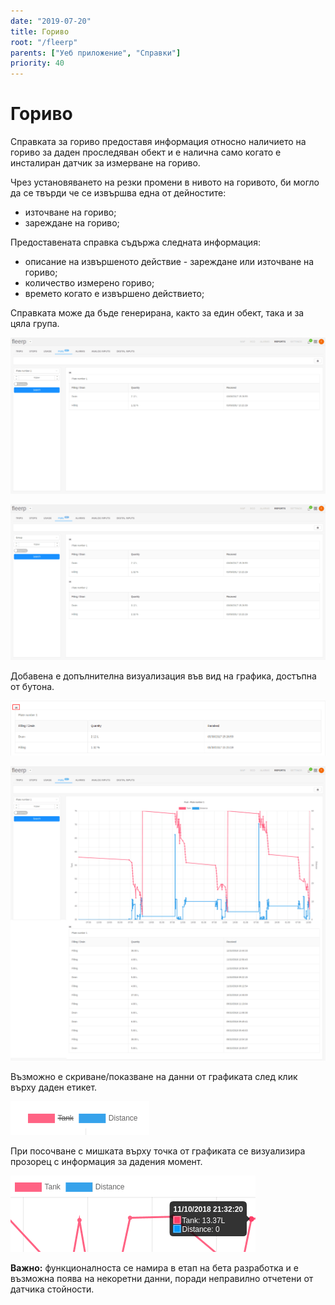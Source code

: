 ```yaml
---
date: "2019-07-20"
title: Гориво
root: "/fleerp"
parents: ["Уеб приложение", "Справки"]
priority: 40
---
```


# Гориво

Справката за гориво предоставя информация относно наличието на гориво за даден проследяван обект и е налична само
когато е инсталиран датчик за измерване на гориво.

Чрез установяването на резки промени в нивото на горивото, би могло да се твърди че се извършва една от дейностите:
- източване на гориво;
- зареждане на гориво;

Предоставената справка съдържа следната информация:
- описание на извършеното действие - зареждане или източване на гориво;
- количество измерено гориво;
- времето когато е извършено действието;
 
Справката може да бъде генерирана, както за един обект, така и за цяла група.

![ToFuel](to-fuel.png)

![GroupFuel](group-fuel.png)

Добавена е допълнителна визуализация във вид на графика, достъпна от бутона.

![ChartButton](chart-button.png)

![FuelChart](fuel-chart.png)

Възможно е скриване/показване на данни от графиката след клик върху даден етикет.

![ChartOptions](chart-options.png) 

При посочване с мишката върху точка от графиката се визуализира прозорец с информация за дадения момент.

![Popup](popup.png)

**Важно:** функционалноста се намира в етап на бета разработка и е възможна поява на некоретни данни, поради неправилно отчетени от датчика стойности.
